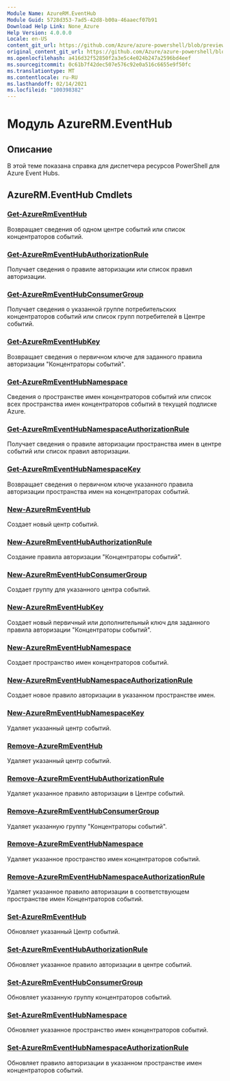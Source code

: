 ```yaml
---
Module Name: AzureRM.EventHub
Module Guid: 5728d353-7ad5-42d8-b00a-46aaecf07b91
Download Help Link: None_Azure
Help Version: 4.0.0.0
Locale: en-US
content_git_url: https://github.com/Azure/azure-powershell/blob/preview/src/ResourceManager/EventHub/Commands.EventHub/help/AzureRM.EventHub.md
original_content_git_url: https://github.com/Azure/azure-powershell/blob/preview/src/ResourceManager/EventHub/Commands.EventHub/help/AzureRM.EventHub.md
ms.openlocfilehash: a416d32f52850f2a3e5c4e024b247a2596bd4eef
ms.sourcegitcommit: 0c61b7f42dec507e576c92e0a516c6655e9f50fc
ms.translationtype: MT
ms.contentlocale: ru-RU
ms.lasthandoff: 02/14/2021
ms.locfileid: "100398382"
---
```

# Модуль AzureRM.EventHub
## Описание
В этой теме показана справка для диспетчера ресурсов PowerShell для Azure Event Hubs.

## AzureRM.EventHub Cmdlets
### [Get-AzureRmEventHub](Get-AzureRmEventHub.md)
Возвращает сведения об одном центре событий или список концентраторов событий.

### [Get-AzureRmEventHubAuthorizationRule](Get-AzureRmEventHubAuthorizationRule.md)
Получает сведения о правиле авторизации или список правил авторизации.

### [Get-AzureRmEventHubConsumerGroup](Get-AzureRmEventHubConsumerGroup.md)
Получает сведения о указанной группе потребительских концентраторов событий или список групп потребителей в Центре событий.

### [Get-AzureRmEventHubKey](Get-AzureRmEventHubKey.md)
Возвращает сведения о первичном ключе для заданного правила авторизации "Концентраторы событий".

### [Get-AzureRmEventHubNamespace](Get-AzureRmEventHubNamespace.md)
Сведения о пространстве имен концентраторов событий или список всех пространства имен концентраторов событий в текущей подписке Azure.

### [Get-AzureRmEventHubNamespaceAuthorizationRule](Get-AzureRmEventHubNamespaceAuthorizationRule.md)
Получает сведения о правиле авторизации пространства имен в центре событий или список правил авторизации.

### [Get-AzureRmEventHubNamespaceKey](Get-AzureRmEventHubNamespaceKey.md)
Возвращает сведения о первичном ключе указанного правила авторизации пространства имен на концентраторах событий.

### [New-AzureRmEventHub](New-AzureRmEventHub.md)
Создает новый центр событий.

### [New-AzureRmEventHubAuthorizationRule](New-AzureRmEventHubAuthorizationRule.md)
Создание правила авторизации "Концентраторы событий".

### [New-AzureRmEventHubConsumerGroup](New-AzureRmEventHubConsumerGroup.md)
Создает группу для указанного центра событий.

### [New-AzureRmEventHubKey](New-AzureRmEventHubKey.md)
Создает новый первичный или дополнительный ключ для заданного правила авторизации "Концентраторы событий".

### [New-AzureRmEventHubNamespace](New-AzureRmEventHubNamespace.md)
Создает пространство имен концентраторов событий.

### [New-AzureRmEventHubNamespaceAuthorizationRule](New-AzureRmEventHubNamespaceAuthorizationRule.md)
Создает новое правило авторизации в указанном пространстве имен.

### [New-AzureRmEventHubNamespaceKey](New-AzureRmEventHubNamespaceKey.md)
Удаляет указанный центр событий.

### [Remove-AzureRmEventHub](Remove-AzureRmEventHub.md)
Удаляет указанный центр событий.

### [Remove-AzureRmEventHubAuthorizationRule](Remove-AzureRmEventHubAuthorizationRule.md)
Удаляет указанное правило авторизации в Центре событий.

### [Remove-AzureRmEventHubConsumerGroup](Remove-AzureRmEventHubConsumerGroup.md)
Удаляет указанную группу "Концентраторы событий".

### [Remove-AzureRmEventHubNamespace](Remove-AzureRmEventHubNamespace.md)
Удаляет указанное пространство имен концентраторов событий.

### [Remove-AzureRmEventHubNamespaceAuthorizationRule](Remove-AzureRmEventHubNamespaceAuthorizationRule.md)
Удаляет указанное правило авторизации в соответствующем пространстве имен Концентраторов событий.

### [Set-AzureRmEventHub](Set-AzureRmEventHub.md)
Обновляет указанный Центр событий.

### [Set-AzureRmEventHubAuthorizationRule](Set-AzureRmEventHubAuthorizationRule.md)
Обновляет указанное правило авторизации в центре событий.

### [Set-AzureRmEventHubConsumerGroup](Set-AzureRmEventHubConsumerGroup.md)
Обновляет указанную группу концентраторов событий.

### [Set-AzureRmEventHubNamespace](Set-AzureRmEventHubNamespace.md)
Обновляет указанное пространство имен концентраторов событий.

### [Set-AzureRmEventHubNamespaceAuthorizationRule](Set-AzureRmEventHubNamespaceAuthorizationRule.md)
Обновляет правило авторизации в указанном пространстве имен концентраторов событий.
